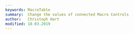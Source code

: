 ```yaml
---
keywords: MacroTable
summary:  Change the values of connected Macro Controls
author:   Christoph Hart
modified: 18.03.2019
---
```


